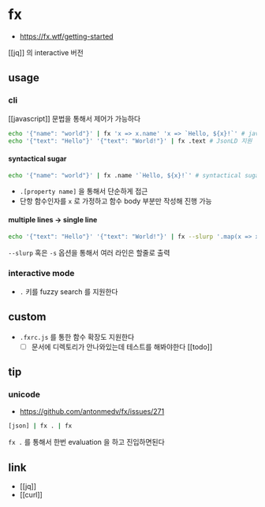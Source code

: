 # fx

+ https://fx.wtf/getting-started

[[jq]] 의 interactive 버전

## usage

### cli
[[javascript]] 문법을 통해서 제어가 가능하다

```sh 
echo '{"name": "world"}' | fx 'x => x.name' 'x => `Hello, ${x}!`' # javascript 함수 지원
echo '{"text": "Hello"}' '{"text": "World!"}' | fx .text # JsonLD 지원
```

#### syntactical sugar
```sh 
echo '{"name": "world"}' | fx .name '`Hello, ${x}!`' # syntactical sugar 1. `.name` , 함수 body만 사용하고 인자가 `x` 인걸 가정
```

- `.[property name]` 을 통해서 단순하게 접근
- 단항 함수인자를 `x` 로 가정하고 함수 body 부분만 작성해 진행 가능

#### multiple lines -> single line
```sh 
echo '{"text": "Hello"}' '{"text": "World!"}' | fx --slurp '.map(x => x.text)' '.join(", ")'
```
`--slurp` 혹은 `-s` 옵션을 통해서 여러 라인은 할줄로 출력

### interactive mode
- `.` 키를 fuzzy search 를 지원한다

## custom
- `.fxrc.js` 를 통한 함수 확장도 지원한다
  - [ ] 문서에 디렉토리가 안나와있는데 테스트를 해봐야한다 [[todo]]

## tip
### unicode
+ https://github.com/antonmedv/fx/issues/271
```sh
[json] | fx . | fx
```
`fx .` 를 통해서 한번 evaluation 을 하고 진입하면된다

## link
- [[jq]]
- [[curl]]

